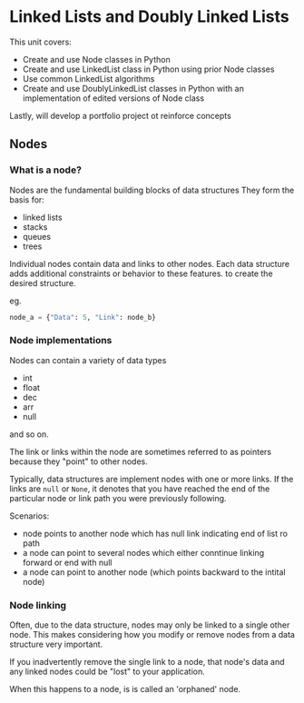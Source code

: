 # Linked Lists and Doubly Linked Lists

This unit covers:

- Create and use Node classes in Python
- Create and use LinkedList class in Python using prior Node classes
- Use common LinkedList algorithms
- Create and use DoublyLinkedList classes in Python with an implementation of edited versions of Node class

Lastly, will develop a portfolio project ot reinforce concepts

## Nodes

### What is a node?

Nodes are the fundamental building blocks of data structures
They form the basis for:

- linked lists
- stacks
- queues
- trees

Individual nodes contain data and links to other nodes.
Each data structure adds additional constraints or behavior to these features. to create the desired structure.

eg.

```python
node_a = {"Data": 5, "Link": node_b}
```

### Node implementations

Nodes can contain a variety of data types

- int
- float
- dec
- arr
- null

and so on.

The link or links within the node are sometimes referred to as pointers because they "point" to other nodes.

Typically, data structures are implement nodes with one or more links.
If the links are `null` or `None`, it denotes that you have reached the end of the particular node or link path you were previously following.

Scenarios:

- node points to another node which has null link indicating end of list ro path
- a node can point to several nodes which either conntinue linking forward or end with null
- a node can point to another node (which points backward to the intital node)

### Node linking

Often, due to the data structure, nodes may only be linked to a single other node.
This makes considering how you modify or remove nodes from a data structure very important.

If you inadvertently remove the single link to a node, that node's data and any linked nodes could be "lost" to your application.

When this happens to a node, is is called an 'orphaned' node.
